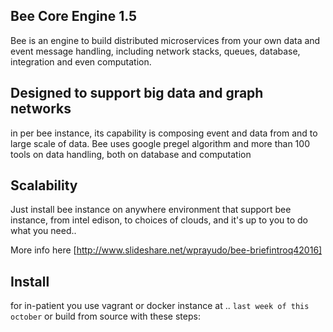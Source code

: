 ## Bee Core Engine 1.5
Bee is an engine to build distributed microservices from your own data and event message handling, including network stacks, 
queues, database, integration and even computation.

## Designed to support big data and graph networks
in per bee instance, its capability is composing event and data from and to large scale of data. Bee uses google pregel
algorithm and more than 100 tools on data handling, both on database and computation

## Scalability
Just install bee instance on anywhere environment that support bee instance, from intel edison, to choices of clouds, and
it's up to you to do what you need..

More info here [http://www.slideshare.net/wprayudo/bee-briefintroq42016]

## Install
for in-patient you use vagrant or docker instance  at .. `last week of this october` or build from source with these steps:
